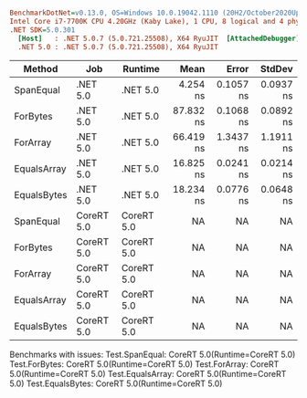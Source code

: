 ``` ini

BenchmarkDotNet=v0.13.0, OS=Windows 10.0.19042.1110 (20H2/October2020Update)
Intel Core i7-7700K CPU 4.20GHz (Kaby Lake), 1 CPU, 8 logical and 4 physical cores
.NET SDK=5.0.301
  [Host]   : .NET 5.0.7 (5.0.721.25508), X64 RyuJIT  [AttachedDebugger]
  .NET 5.0 : .NET 5.0.7 (5.0.721.25508), X64 RyuJIT


```
|      Method |        Job |    Runtime |      Mean |     Error |    StdDev |
|------------ |----------- |----------- |----------:|----------:|----------:|
|   SpanEqual |   .NET 5.0 |   .NET 5.0 |  4.254 ns | 0.1057 ns | 0.0937 ns |
|    ForBytes |   .NET 5.0 |   .NET 5.0 | 87.832 ns | 0.1068 ns | 0.0892 ns |
|    ForArray |   .NET 5.0 |   .NET 5.0 | 66.419 ns | 1.3437 ns | 1.1911 ns |
| EqualsArray |   .NET 5.0 |   .NET 5.0 | 16.825 ns | 0.0241 ns | 0.0214 ns |
| EqualsBytes |   .NET 5.0 |   .NET 5.0 | 18.234 ns | 0.0776 ns | 0.0648 ns |
|   SpanEqual | CoreRT 5.0 | CoreRT 5.0 |        NA |        NA |        NA |
|    ForBytes | CoreRT 5.0 | CoreRT 5.0 |        NA |        NA |        NA |
|    ForArray | CoreRT 5.0 | CoreRT 5.0 |        NA |        NA |        NA |
| EqualsArray | CoreRT 5.0 | CoreRT 5.0 |        NA |        NA |        NA |
| EqualsBytes | CoreRT 5.0 | CoreRT 5.0 |        NA |        NA |        NA |

Benchmarks with issues:
  Test.SpanEqual: CoreRT 5.0(Runtime=CoreRT 5.0)
  Test.ForBytes: CoreRT 5.0(Runtime=CoreRT 5.0)
  Test.ForArray: CoreRT 5.0(Runtime=CoreRT 5.0)
  Test.EqualsArray: CoreRT 5.0(Runtime=CoreRT 5.0)
  Test.EqualsBytes: CoreRT 5.0(Runtime=CoreRT 5.0)
